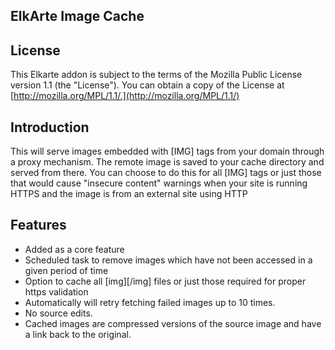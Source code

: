 ## ElkArte Image Cache

## License
This Elkarte addon is subject to the terms of the Mozilla Public License version 1.1 (the "License"). You can obtain a copy of the License at [http://mozilla.org/MPL/1.1/.](http://mozilla.org/MPL/1.1/)

## Introduction
This will serve images embedded with [IMG] tags from your domain through a proxy mechanism. The remote image is saved to your cache directory and served from there. You can choose to do this for all [IMG] tags or just those that would cause "insecure content" warnings when your site is running HTTPS and the image is from an external site using HTTP

## Features
  - Added as a core feature
  - Scheduled task to remove images which have not been accessed in a given period of time
  - Option to cache all [img][/img] files or just those required for proper https validation
  - Automatically will retry fetching failed images up to 10 times.
  - No source edits.
  - Cached images are compressed versions of the source image and have a link back to the original.
